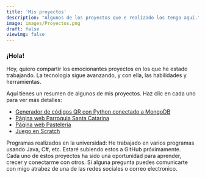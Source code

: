 ```yaml
---
title: 'Mis proyectos'
description: "Algunos de los proyectos que e realizado los tengo aquí."
image: images/Proyectos.png
draft: false
viewimg: false
---
```

### ¡Hola!  
Hoy, quiero compartir los emocionantes proyectos en los que he estado trabajando. La tecnología sigue avanzando, y con ella, las habilidades y herramientas.

Aquí tienes un resumen de algunos de mis proyectos. Haz clic en cada uno para ver más detalles:

- [Generador de códigos QR con Python conectado a MongoDB](./generador_qr_mongodb.md)
- [Página web Parroquia Santa Catarina](./parroquia_santa_catarina_web.md)
- [Página web Pastelería](./pasteleria_web.md)
- [Juego en Scratch](./juego_scratch.md)

Programas realizados en la universidad: He trabajado en varios programas usando Java, C#, etc. Estaré subiendo estos a GitHub próximamente.  
Cada uno de estos proyectos ha sido una oportunidad para aprender, crecer y conectarme con otros. Si alguna pregunta puedes comunicarte con migo atrabez de una de las redes sociales o correo electronico.

